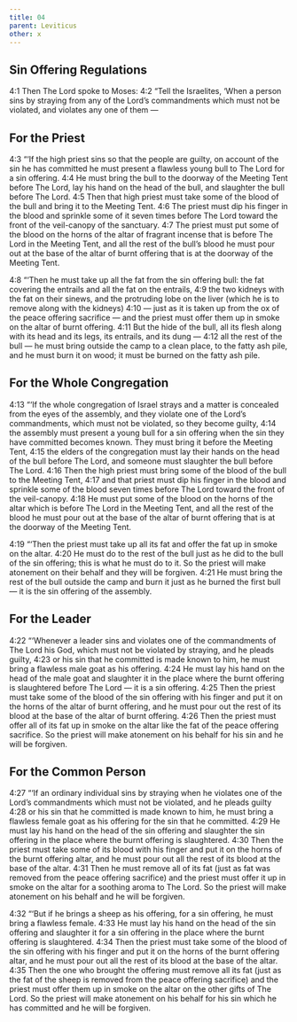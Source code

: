 ```yaml
---
title: 04
parent: Leviticus
other: x
---
```



## Sin Offering Regulations

<a name="4:1">4:1</a> Then The Lord spoke to Moses: <a name="4:2">4:2</a> “Tell the Israelites, ‘When a person sins by straying from any of the Lord’s commandments which must not be violated, and violates any one of them — 

## For the Priest

<a name="4:3">4:3</a> “‘If the high priest sins so that the people are guilty, on account of the sin he has committed he must present a flawless young bull to The Lord for a sin offering. <a name="4:4">4:4</a> He must bring the bull to the doorway of the Meeting Tent before The Lord, lay his hand on the head of the bull, and slaughter the bull before The Lord. <a name="4:5">4:5</a> Then that high priest must take some of the blood of the bull and bring it to the Meeting Tent. <a name="4:6">4:6</a> The priest must dip his finger in the blood and sprinkle some of it seven times before The Lord toward the front of the veil-canopy of the sanctuary. <a name="4:7">4:7</a> The priest must put some of the blood on the horns of the altar of fragrant incense that is before The Lord in the Meeting Tent, and all the rest of the bull’s blood he must pour out at the base of the altar of burnt offering that is at the doorway of the Meeting Tent.

<a name="4:8">4:8</a> “‘Then he must take up all the fat from the sin offering bull: the fat covering the entrails and all the fat on the entrails, <a name="4:9">4:9</a> the two kidneys with the fat on their sinews, and the protruding lobe on the liver (which he is to remove along with the kidneys) <a name="4:10">4:10</a> — just as it is taken up from the ox of the peace offering sacrifice — and the priest must offer them up in smoke on the altar of burnt offering. <a name="4:11">4:11</a> But the hide of the bull, all its flesh along with its head and its legs, its entrails, and its dung —  <a name="4:12">4:12</a> all the rest of the bull — he must bring outside the camp to a clean place, to the fatty ash pile, and he must burn it on wood; it must be burned on the fatty ash pile.

## For the Whole Congregation

<a name="4:13">4:13</a> “‘If the whole congregation of Israel strays and a matter is concealed from the eyes of the assembly, and they violate one of the Lord’s commandments, which must not be violated, so they become guilty, <a name="4:14">4:14</a> the assembly must present a young bull for a sin offering when the sin they have committed becomes known. They must bring it before the Meeting Tent, <a name="4:15">4:15</a> the elders of the congregation must lay their hands on the head of the bull before The Lord, and someone must slaughter the bull before The Lord. <a name="4:16">4:16</a> Then the high priest must bring some of the blood of the bull to the Meeting Tent, <a name="4:17">4:17</a> and that priest must dip his finger in the blood and sprinkle some of the blood seven times before The Lord toward the front of the veil-canopy. <a name="4:18">4:18</a> He must put some of the blood on the horns of the altar which is before The Lord in the Meeting Tent, and all the rest of the blood he must pour out at the base of the altar of burnt offering that is at the doorway of the Meeting Tent.

<a name="4:19">4:19</a> “‘Then the priest must take up all its fat and offer the fat up in smoke on the altar. <a name="4:20">4:20</a> He must do to the rest of the bull just as he did to the bull of the sin offering; this is what he must do to it. So the priest will make atonement on their behalf and they will be forgiven. <a name="4:21">4:21</a> He must bring the rest of the bull outside the camp and burn it just as he burned the first bull — it is the sin offering of the assembly.

## For the Leader

<a name="4:22">4:22</a> “‘Whenever a leader sins and violates one of the commandments of The Lord his God, which must not be violated by straying, and he pleads guilty, <a name="4:23">4:23</a> or his sin that he committed is made known to him, he must bring a flawless male goat as his offering. <a name="4:24">4:24</a> He must lay his hand on the head of the male goat and slaughter it in the place where the burnt offering is slaughtered before The Lord — it is a sin offering. <a name="4:25">4:25</a> Then the priest must take some of the blood of the sin offering with his finger and put it on the horns of the altar of burnt offering, and he must pour out the rest of its blood at the base of the altar of burnt offering. <a name="4:26">4:26</a> Then the priest must offer all of its fat up in smoke on the altar like the fat of the peace offering sacrifice. So the priest will make atonement on his behalf for his sin and he will be forgiven.

## For the Common Person

<a name="4:27">4:27</a> “‘If an ordinary individual sins by straying when he violates one of the Lord’s commandments which must not be violated, and he pleads guilty <a name="4:28">4:28</a> or his sin that he committed is made known to him, he must bring a flawless female goat as his offering for the sin that he committed. <a name="4:29">4:29</a> He must lay his hand on the head of the sin offering and slaughter the sin offering in the place where the burnt offering is slaughtered. <a name="4:30">4:30</a> Then the priest must take some of its blood with his finger and put it on the horns of the burnt offering altar, and he must pour out all the rest of its blood at the base of the altar. <a name="4:31">4:31</a> Then he must remove all of its fat (just as fat was removed from the peace offering sacrifice) and the priest must offer it up in smoke on the altar for a soothing aroma to The Lord. So the priest will make atonement on his behalf and he will be forgiven.

<a name="4:32">4:32</a> “‘But if he brings a sheep as his offering, for a sin offering, he must bring a flawless female. <a name="4:33">4:33</a> He must lay his hand on the head of the sin offering and slaughter it for a sin offering in the place where the burnt offering is slaughtered. <a name="4:34">4:34</a> Then the priest must take some of the blood of the sin offering with his finger and put it on the horns of the burnt offering altar, and he must pour out all the rest of its blood at the base of the altar. <a name="4:35">4:35</a> Then the one who brought the offering must remove all its fat (just as the fat of the sheep is removed from the peace offering sacrifice) and the priest must offer them up in smoke on the altar on the other gifts of The Lord. So the priest will make atonement on his behalf for his sin which he has committed and he will be forgiven.